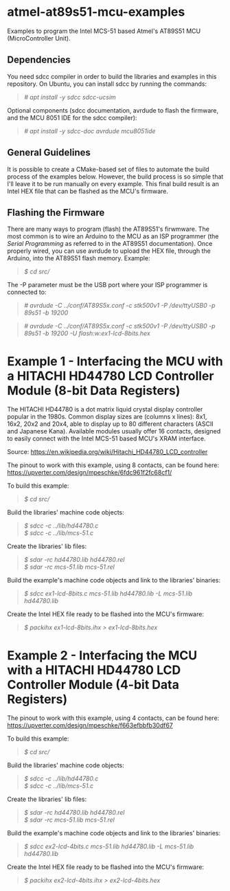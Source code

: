 # atmel-at89s51-mcu-examples

Examples to program the Intel MCS-51 based Atmel's AT89S51 MCU (MicroController Unit).  

## Dependencies

You need sdcc compiler in order to build the libraries and examples in this repository. On Ubuntu, you can install sdcc by running the commands:  

>*\# apt install -y sdcc sdcc-ucsim*  

Optional components (sdcc documentation, avrdude to flash the firmware, and the MCU 8051 IDE for the sdcc compiler):  

>*\# apt install -y sdcc-doc avrdude mcu8051ide*  

## General Guidelines

It is possible to create a CMake-based set of files to automate the build process of the examples below. However, the build process is so simple that I'll leave it to be run manually on every example. This final build result is an Intel HEX file that can be flashed as the MCU's firmware.  

## Flashing the Firmware

There are many ways to program (flash) the AT89S51's firwmware. The most common is to wire an Arduino to the MCU as an ISP programmer (the *Serial Programming* as referred to in the AT89S51 documentation). Once properly wired, you can use avrdude to upload the HEX file, through the Arduino, into the AT89S51 flash memory. Example:  

>*$ cd src/*  

The -P parameter must be the USB port where your ISP programmer is connected to:  

>*\# avrdude -C ../conf/AT89S5x.conf -c stk500v1 -P /dev/ttyUSB0 -p 89s51 -b 19200*  

>*\# avrdude -C ../conf/AT89S5x.conf -c stk500v1 -P /dev/ttyUSB0 -p 89s51 -b 19200 -U flash:w:ex1-lcd-8bits.hex*  

# Example 1 - Interfacing the MCU with a HITACHI HD44780 LCD Controller Module (8-bit Data Registers)

The HITACHI HD44780 is a dot matrix liquid crystal display controller popular in the 1980s. Common display sizes are (columns x lines): 8x1, 16x2, 20x2 and 20x4, able to display up to 80 different characters (ASCII and Japanese Kana). Available modules usually offer 16 contacts, designed to easily connect with the Intel MCS-51 based MCU's XRAM interface.  

Source: https://en.wikipedia.org/wiki/Hitachi_HD44780_LCD_controller  

The pinout to work with this example, using 8 contacts, can be found here: https://upverter.com/design/mpeschke/6fdc961f2fc68cf1/  

To build this example:  

>*$ cd src/*  

Build the libraries' machine code objects:  

>*$ sdcc -c ../lib/hd44780.c*  
>*$ sdcc -c ../lib/mcs-51.c*  

Create the libraries' lib files:  

>*$ sdar -rc hd44780.lib hd44780.rel*  
>*$ sdar -rc mcs-51.lib mcs-51.rel*  

Build the example's machine code objects and link to the libraries' binaries:  

>*$ sdcc ex1-lcd-8bits.c mcs-51.lib hd44780.lib -L mcs-51.lib hd44780.lib*  

Create the Intel HEX file ready to be flashed into the MCU's firmware:  

>*$ packihx ex1-lcd-8bits.ihx > ex1-lcd-8bits.hex*  

# Example 2 - Interfacing the MCU with a HITACHI HD44780 LCD Controller Module (4-bit Data Registers)

The pinout to work with this example, using 4 contacts, can be found here: https://upverter.com/design/mpeschke/f663efbbfb30df67  

To build this example:  

>*$ cd src/*  

Build the libraries' machine code objects:  

>*$ sdcc -c ../lib/hd44780.c*  
>*$ sdcc -c ../lib/mcs-51.c*  

Create the libraries' lib files:  

>*$ sdar -rc hd44780.lib hd44780.rel*  
>*$ sdar -rc mcs-51.lib mcs-51.rel*  

Build the example's machine code objects and link to the libraries' binaries:  

>*$ sdcc ex2-lcd-4bits.c mcs-51.lib hd44780.lib -L mcs-51.lib hd44780.lib*  

Create the Intel HEX file ready to be flashed into the MCU's firmware:  

>*$ packihx ex2-lcd-4bits.ihx > ex2-lcd-4bits.hex*  

